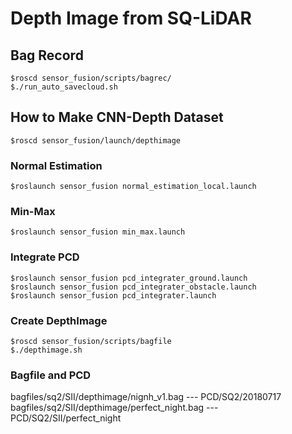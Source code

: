 # Depth Image from SQ-LiDAR

## Bag Record
```
$roscd sensor_fusion/scripts/bagrec/
$./run_auto_savecloud.sh
```

## How to Make CNN-Depth Dataset
```
$roscd sensor_fusion/launch/depthimage
```

### Normal Estimation
```
$roslaunch sensor_fusion normal_estimation_local.launch
```

### Min-Max
```
$roslaunch sensor_fusion min_max.launch
```

### Integrate PCD
```
$roslaunch sensor_fusion pcd_integrater_ground.launch
$roslaunch sensor_fusion pcd_integrater_obstacle.launch
$roslaunch sensor_fusion pcd_integrater.launch
```

### Create DepthImage
```
$roscd sensor_fusion/scripts/bagfile
$./depthimage.sh
```

### Bagfile and PCD
bagfiles/sq2/SII/depthimage/nignh_v1.bag --- PCD/SQ2/20180717
bagfiles/sq2/SII/depthimage/perfect_night.bag --- PCD/SQ2/SII/perfect_night
